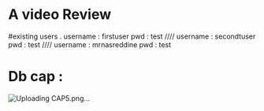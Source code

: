 # A video Review





#existing users . 
username : firstuser 
pwd : test //// 
username : secondtuser 
pwd : test  ////
username :  mrnasreddine
pwd : test


# Db cap : 
![Uploading CAP5.png…]()

